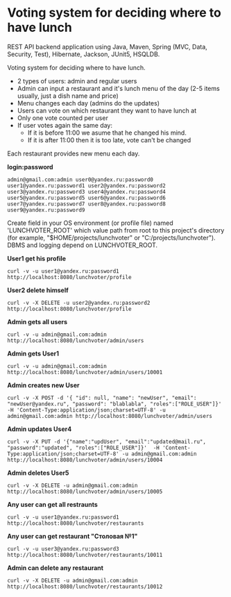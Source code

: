 Voting system for deciding where to have lunch
==============================================
REST API backend application using Java, Maven, Spring (MVC, Data, Security, Test), Hibernate, Jackson, JUnit5, HSQLDB. 

Voting system for deciding where to have lunch.

 - 2 types of users: admin and regular users
 - Admin can input a restaurant and it's lunch menu of the day (2-5 items usually, just a dish name and price)
 - Menu changes each day (admins do the updates)
 - Users can vote on which restaurant they want to have lunch at
 - Only one vote counted per user
 - If user votes again the same day:
    - If it is before 11:00 we asume that he changed his mind.
    - If it is after 11:00 then it is too late, vote can't be changed
    
Each restaurant provides new menu each day.

**login:password**

`admin@gmail.com:admin
user0@yandex.ru:password0
user1@yandex.ru:password1
user2@yandex.ru:password2
user3@yandex.ru:password3
user4@yandex.ru:password4
user5@yandex.ru:password5
user6@yandex.ru:password6
user7@yandex.ru:password7
user8@yandex.ru:password8
user9@yandex.ru:password9`


Create field in your OS environment (or profile file) named 'LUNCHVOTER_ROOT' which value path from root to this project's directory (for example, "$HOME/projects/lunchvoter" or "C:/projects/lunchvoter").
DBMS and logging depend on LUNCHVOTER_ROOT.


**User1 get his profile**

`curl -v -u user1@yandex.ru:password1 http://localhost:8080/lunchvoter/profile`

**User2 delete himself**

`curl -v -X DELETE -u user2@yandex.ru:password2 http://localhost:8080/lunchvoter/profile`

**Admin gets all users**

`curl -v -u admin@gmail.com:admin http://localhost:8080/lunchvoter/admin/users`

**Admin gets User1**

`curl -v -u admin@gmail.com:admin http://localhost:8080/lunchvoter/admin/users/10001`

**Admin creates new User**

`curl -v -X POST -d '{ "id": null, "name": "newUser", "email": "newUser@yandex.ru", "password": "blablabla", "roles":["ROLE_USER"]}' -H 'Content-Type:application/json;charset=UTF-8' -u admin@gmail.com:admin http://localhost:8080/lunchvoter/admin/users`

**Admin updates User4**

`curl -v -X PUT -d '{"name":"updUser", "email":"updated@mail.ru", "password":"updated", "roles":["ROLE_USER"]}'  -H 'Content-Type:application/json;charset=UTF-8' -u admin@gmail.com:admin  http://localhost:8080/lunchvoter/admin/users/10004`

**Admin deletes User5**

`curl -v -X DELETE -u admin@gmail.com:admin  http://localhost:8080/lunchvoter/admin/users/10005`

**Any user can get all restraunts**

`curl -v -u user1@yandex.ru:password1 http://localhost:8080/lunchvoter/restaurants`

**Any user can get restaurant "Столовая №1"**

`curl -v -u user3@yandex.ru:password3 http://localhost:8080/lunchvoter/restaurants/10011`

**Admin can delete any restaurant** 

`curl -v -X DELETE -u admin@gmail.com:admin http://localhost:8080/lunchvoter/restaurants/10012`
